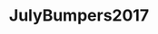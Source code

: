 ---
title: JulyBumpers2017
crosslinks:
- JUSTNOMIL
- livven
- waiting_to_try
- landscaping
- clothdiaps
- AskReddit
- RealEstate
- MealPrepSunday
- pregnant
- PupliftingNews
- xxfitness
- aww
- predaddit
- JUSTNOFAMILY
- keto
- HITsWorthTurkingFor
---